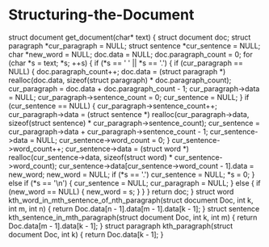 # Structuring-the-Document

struct document get_document(char* text)
{
    struct document doc;
    struct paragraph *cur_paragraph = NULL;
    struct sentence *cur_sentence = NULL;
    char *new_word = NULL;
    doc.data = NULL;
    doc.paragraph_count = 0;
    for (char *s = text; *s; ++s)
    {
        if (*s == ' ' || *s == '.')
        {
            if (cur_paragraph == NULL)
            {
                doc.paragraph_count++;
                doc.data = (struct paragraph *) realloc(doc.data, sizeof(struct paragraph) * doc.paragraph_count);
                cur_paragraph = doc.data + doc.paragraph_count - 1;
                cur_paragraph->data = NULL;
                cur_paragraph->sentence_count = 0;
                cur_sentence = NULL;
            }
            if (cur_sentence == NULL)
            {
                cur_paragraph->sentence_count++;
                cur_paragraph->data = (struct sentence *) realloc(cur_paragraph->data, sizeof(struct sentence) * cur_paragraph->sentence_count);
                cur_sentence = cur_paragraph->data + cur_paragraph->sentence_count - 1;
                cur_sentence->data = NULL;
                cur_sentence->word_count = 0;
            }
            cur_sentence->word_count++;
            cur_sentence->data = (struct word *) realloc(cur_sentence->data, sizeof(struct word) * cur_sentence->word_count);
            cur_sentence->data[cur_sentence->word_count - 1].data = new_word;
            new_word = NULL;
            if (*s == '.')
                cur_sentence = NULL;
            *s = 0;
        }
        else if (*s == '\n')
        {
            cur_sentence = NULL;
            cur_paragraph = NULL;
        }
        else
        {
            if (new_word == NULL)
            {
                new_word = s;
            }
        }
    }
    return doc;
}
struct word kth_word_in_mth_sentence_of_nth_paragraph(struct document Doc, int k, int m, int n)
{
    return Doc.data[n - 1].data[m - 1].data[k - 1];
}
struct sentence kth_sentence_in_mth_paragraph(struct document Doc, int k, int m)
{
    return Doc.data[m - 1].data[k - 1];
}
struct paragraph kth_paragraph(struct document Doc, int k)
{
    return Doc.data[k - 1];
}



